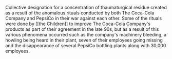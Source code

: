 Collective designation for a concentration of thaumaturgical residue created as a result of the anomalous rituals conducted by both The Coca-Cola Company and PepsiCo in their war against each other. Some of the rituals were done by [[the Children]] to improve The Coca-Cola Company's products as part of their agreement in the late 90s, but as a result of this various phenomena occurred such as the company's machinery bleeding, a howling being heard in their plant, seven of their employees going missing and the disappearance of several PepsiCo bottling plants along with 30,000 employees.
